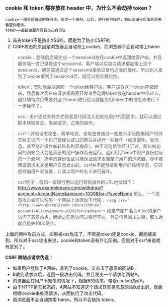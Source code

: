 ### cookie 和 token 都存放在 header 中，为什么不会劫持 token？

```
cookie——服务员看你的身份证，给你一个编号，以后，进行任何操作，都出示编号后服务员去看查你是谁。
token——直接给服务员看自己身份证
```

1. 首先token不是防止XSS的，而是为了防止CSRF的
2. CSRF攻击的原因是浏览器会自动带上cookie，而浏览器不会自动带上token

> cookie：登陆后后端生成一个sessionid放在cookie中返回给客户端，并且服务端一直记录着这个sessionid，客户端以后每次请求都会带上这个sessionid，服务端通过这个sessionid来验证身份之类的操作。所以别人拿到了cookie拿到了sessionid后，就可以完全替代你。

> token：登陆后后端返回一个token给客户端，客户端将这个token存储起来，然后每次客户端请求都需要开发者手动将token放在header中带过去，服务端每次只需要对这个token进行验证就能使用token中的信息来进行下一步操作了。

> xss：用户通过各种方式将恶意代码注入到其他用户的页面中。就可以通过脚本获取信息，发起请求，之类的操作。

> csrf：跨站请求攻击，简单地说，是攻击者通过一些技术手段欺骗用户的浏览器去访问一个自己曾经认证过的网站并运行一些操作（如发邮件，发消息，甚至财产操作如转账和购买商品）。由于浏览器曾经认证过，所以被访问的网站会认为是真正的用户操作而去运行。这利用了web中用户身份验证的一个漏洞：简单的身份验证只能保证请求发自某个用户的浏览器，却不能保证请求本身是用户自愿发出的。csrf并不能够拿到用户的任何信息，它只是欺骗用户浏览器，让其以用户的名义进行操作。

> csrf例子：假如一家银行用以运行转账操作的URL地址如下： http://www.examplebank.com/withdraw?account=AccoutName&amount=1000&for=PayeeName
那么，一个恶意攻击者可以在另一个网站上放置如下代码： `<img src="<http://www.examplebank.com/withdraw?account=Alice&amount=1000&for=Badman>">`
如果有账户名为Alice的用户访问了恶意站点，而她之前刚访问过银行不久，登录信息尚未过期，那么她就会损失1000资金。

上面的两种攻击方式，如果被xss攻击了，不管是token还是cookie，都能被拿到，所以对于xss攻击来说，cookie和token没有什么区别。但是对于csrf来说就有区别了。

**CSRF 跨站点请求伪造：**

- 如果用户登陆了A网站，拿到了cookie，又点击了恶意的网站B。
- B收到请求以后，返回一段攻击代码，并且发出一个请求给网站A。
- 浏览器会在用户不知情的情况下，根据B的请求，带着cookie访问A。
- 由于HTTP是无状态的，A网站不知道这个请求其实是恶意网站B发出的，就会根据cookie来处理请求，从而执行了攻击代码。
- 而浏览器不会自动携带 token，所以不会劫持 token。
